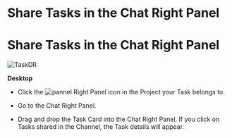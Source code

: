 # Share Tasks in the Chat Right Panel

Share Tasks in the Chat Right Panel
===================================

 ![TaskDR](https://files.swit.io/help_image/FB_IN2_TaskDR.png)

**Desktop** 

* Click the ![pannel](https://files.swit.io/help_image/FB_IN1_Panel.png) Right Panel icon in the Project your Task belongs to.


* Go to the Chat Right Panel.


* Drag and drop the Task Card into the Chat Right Panel.
  If you click on Tasks shared in the Channel, the Task details will appear.

 
